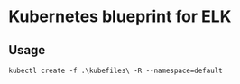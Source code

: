 # Kubernetes blueprint for ELK

## Usage

```
kubectl create -f .\kubefiles\ -R --namespace=default
```